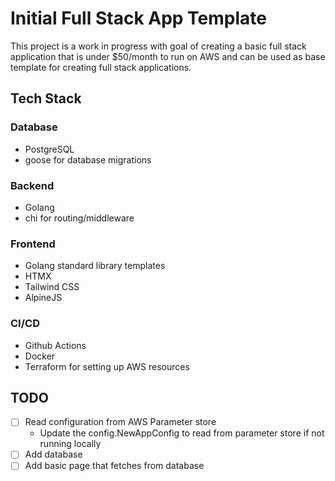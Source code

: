 # Initial Full Stack App Template

This project is a work in progress with goal of creating a basic full stack application that is under $50/month to run on AWS and can be used as base template for creating full stack applications.

## Tech Stack

### Database

- PostgreSQL
- goose for database migrations

### Backend

- Golang
- chi for routing/middleware

### Frontend

- Golang standard library templates
- HTMX
- Tailwind CSS
- AlpineJS

### CI/CD

- Github Actions
- Docker
- Terraform for setting up AWS resources

## TODO

- [ ] Read configuration from AWS Parameter store
  - Update the config.NewAppConfig to read from parameter store if not running locally
- [ ] Add database
- [ ] Add basic page that fetches from database
